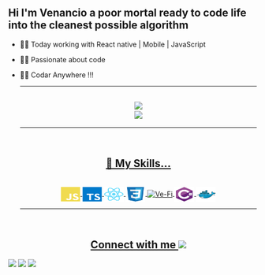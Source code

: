 ## Hi I'm Venancio a poor mortal ready to code life into the cleanest possible algorithm

- 👨‍💻 Today working with React native | Mobile | JavaScript
- 🤷‍♀️ Passionate about code
- 🙋‍♂️ Codar Anywhere !!! 

   <hr />
   <br />
  
  <div align="center">
      <a href="https://github.com/venanciokranvoski">
      <img height="180em" src="https://github-readme-stats.vercel.app/api?username=venanciokranvoski&show_icons=true&theme=chartreuse-dark&include_all_commits=true&count_private=true"/><br />
      <img height="180em" src="https://github-readme-stats.vercel.app/api/top-langs/?username=venanciokranvoski&layout=compact&langs_count=7&theme=chartreuse-dark"/>
        
       
        
   <hr />
   <br />
      

  ## 📕 My Skills...  
  <div style="display: block"><br>
  <img align="center" alt="Ve-Js" height="30" width="40" src="https://raw.githubusercontent.com/devicons/devicon/master/icons/javascript/javascript-plain.svg">
  <img align="center" alt="Ve-Ts" height="30" width="40" src="https://raw.githubusercontent.com/devicons/devicon/master/icons/typescript/typescript-plain.svg">
  <img align="center" alt="Ve-React" height="30" width="40" src="https://raw.githubusercontent.com/devicons/devicon/master/icons/react/react-original.svg">
  <img align="center" alt="Ve-CSS" height="30" width="40" src="https://raw.githubusercontent.com/devicons/devicon/master/icons/css3/css3-original.svg">
  <img align="center" alt="Ve-Fi" height="30" width="40"  src="https://cdn.jsdelivr.net/gh/devicons/devicon/icons/firebase/firebase-plain-wordmark.svg" >
  <img align="center" alt="Ve-Csharp" height="30" width="40" src="https://raw.githubusercontent.com/devicons/devicon/master/icons/csharp/csharp-original.svg">
  <img align="center" alt="Ve-Docker" height="30" width="40" src="https://raw.githubusercontent.com/devicons/devicon/master/icons/docker/docker-original.svg"/>
    
   <hr />
   <br />
    
    ## Connect with me <img src="https://media.giphy.com/media/LnQjpWaON8nhr21vNW/giphy.gif" width="60">  
<div> 
  <a href = "gmail-venancioaugusto777@gmail.com"><img src="https://img.shields.io/badge/-Gmail-%23333?style=for-the-badge&logo=gmail&logoColor=red" target="_blank"></a>
  <a href="https://www.linkedin.com/in/venancio-augusto-87678213a/" target="_blank"><img src="https://img.shields.io/badge/-LinkedIn-%230077B5?style=for-the-badge&logo=linkedin&logoColor=white" target="_blank"></a> 
     <a href="https://api.whatsapp.com/send?phone=5511963501236" target="_blank"><img src="https://img.shields.io/badge/WhatsApp-25D366?style=for-the-badge&logo=whatsapp&logoColor=white" target="_blank"></a> 
  
 
 </div>

